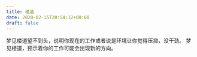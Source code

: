 ```yaml
---
title: 楼道
date: 2020-02-15T20:54:12+08:00
draft: false
---
```


梦见楼道望不到头，说明你现在的工作或者说是环境让你觉得压抑，没干劲。
梦见楼道，预示着你的工作可能会出现新的方向。
